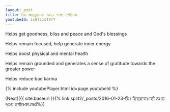 ```yaml
---
layout: post
title: ਓਮ ਅਨੁਕੂਲਾਯਾ ਨਮਹ ੧੦੮ ਟਾਇਮਸ
youtubeId: ic0lc1sTVrY
---
```

 
 
Helps get goodness, bliss and peace and God's blessings
 
Helps remain focused, help generate inner energy 
 
Helps boost physical and mental health 
 
Helps remain grounded and generates a sense of gratitude towards the greater power 
 
Helps reduce bad karma
 
 
 
 


{% include youtubePlayer.html id=page.youtubeId %}
 
[Next]({{ site.baseurl }}{% link  split2/_posts/2016-01-23-ਓਮ ਵਿਸ਼੍ਵਾਸਮਾਈ ਨਮਹ ੧੦੮ ਟਾਇਮਸ.md%})
 
